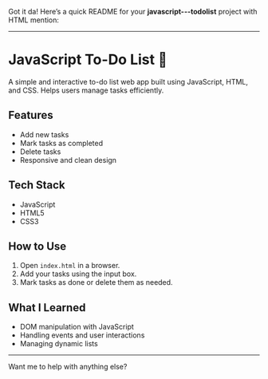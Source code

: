 Got it da! Here’s a quick README for your **javascript---todolist** project with HTML mention:

---

# JavaScript To-Do List 📝

A simple and interactive to-do list web app built using JavaScript, HTML, and CSS. Helps users manage tasks efficiently.

## Features

* Add new tasks
* Mark tasks as completed
* Delete tasks
* Responsive and clean design

## Tech Stack

* JavaScript
* HTML5
* CSS3

## How to Use

1. Open `index.html` in a browser.
2. Add your tasks using the input box.
3. Mark tasks as done or delete them as needed.

## What I Learned

* DOM manipulation with JavaScript
* Handling events and user interactions
* Managing dynamic lists

---

Want me to help with anything else?

